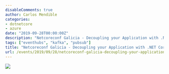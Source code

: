 ```yaml
---
disableComments: true
author: Carlos Mendible
categories:
- dotnetcore
- azure
date: "2019-09-28T00:00:00Z"
description: "Netcoreconf Galicia - Decoupling your Application with .NET Core, Azure and Events"
tags: ["eventhubs", "kafka", "pubsub"]
title: "Netcoreconf Galicia - Decoupling your Application with .NET Core, Azure and Events"
url: /events/2019/09/28/netcoreconf-galicia-decoupling-your-application-with-dotnetcore-azure-events/
---
```


![](/assets/img/events/2020-09-netcoreconf-galicia.jfif)